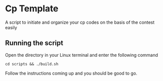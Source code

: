 # Cp Template
A script to initiate and organize your cp codes on the basis of the contest easily

## Running the script
Open the directory in your Linux terminal and enter the following command
```
cd scripts && ./build.sh
```

Follow the instructions coming up and you should be good to go.